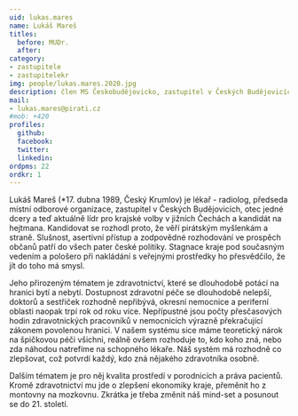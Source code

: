 ```yaml
---
uid: lukas.mares
name: Lukáš Mareš
titles:
  before: MUDr.
  after:
category:
- zastupitele
- zastupitelekr
img: people/lukas.mares.2020.jpg
description: člen MS Českobudějovicko, zastupitel v Českých Budějovicích a Jihočeském kraji
mail:
- lukas.mares@pirati.cz
#mob: +420
profiles:
  github:
  facebook:				
  twitter:
  linkedin:
ordpms: 22 
ordkr: 1
---
```

Lukáš Mareš (*17. dubna 1989, Český Krumlov) je lékař - radiolog, předseda místní odborové organizace, zastupitel v Českých Budějovicích, otec jedné dcery a teď aktuálně lídr pro krajské volby v jižních Čechách a kandidát na hejtmana. Kandidovat se rozhodl proto, že věří pirátským myšlenkám a straně. Slušnost, asertivní přístup a zodpovědné rozhodování ve prospěch občanů patří do všech pater české politiky. Stagnace kraje pod současným vedením a pološero při nakládání s veřejnými prostředky ho přesvědčilo, že jít do toho má smysl. 

Jeho přirozeným tématem je zdravotnictví, které se dlouhodobě potácí na hranici bytí a nebytí. Dostupnost zdravotní péče se dlouhodobě nelepší, doktorů a sestřiček rozhodně nepřibývá, okresní nemocnice a periferní oblasti naopak trpí rok od roku více. Nepřípustné jsou počty přesčasových hodin zdravotnických pracovníků v nemocnicích výrazně překračující zákonem povolenou hranici. V našem systému sice máme teoretický nárok na špičkovou péči všichni, reálně ovšem rozhoduje to, kdo koho zná, nebo zda náhodou natrefíme na schopného lékaře. Náš systém má rozhodně co zlepšovat, což potvrdí každý, kdo zná nějakého zdravotníka osobně. 

Dalším tématem je pro něj kvalita prostředí v porodnicích a práva pacientů. Kromě zdravotnictví mu jde o zlepšení ekonomiky kraje, přeměnit ho z montovny na mozkovnu. Zkrátka je třeba změnit náš mind-set a posunout se do 21. století.

